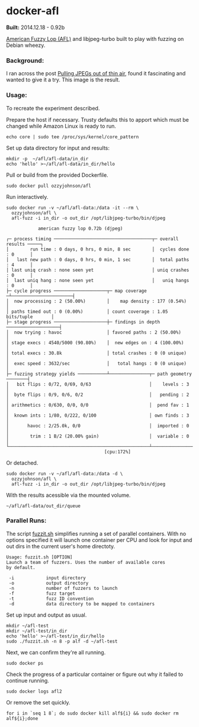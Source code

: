 docker-afl
==========

**Built:** 2014.12.18 - 0.92b
 
[American Fuzzy Lop (AFL)](http://lcamtuf.coredump.cx/afl/) and libjpeg-turbo built to play with fuzzing on Debian wheezy.

### Background:

I ran across the post [Pulling JPEGs out of thin air](http://lcamtuf.blogspot.com/2014/11/pulling-jpegs-out-of-thin-air.html), found it fascinating and wanted to give it a try. This image is the result.

### Usage:

To recreate the experiment described.

Prepare the host if necessary. Trusty defaults this to apport which must be changed while Amazon Linux is ready to run.

    echo core | sudo tee /proc/sys/kernel/core_pattern

Set up data directory for input and results:

    mkdir -p  ~/afl/afl-data/in_dir
    echo 'hello' >~/afl/afl-data/in_dir/hello

Pull or build from the provided Dockerfile.

    sudo docker pull ozzyjohnson/afl

Run interactively.

    sudo docker run -v ~/afl/afl-data:/data -it --rm \
      ozzyjohnson/afl \
      afl-fuzz -i in_dir -o out_dir /opt/libjpeg-turbo/bin/djpeg

    			american fuzzy lop 0.72b (djpeg)

    ┌─ process timing ─────────────────────────────────────┬─ overall results ─────┐
    │        run time : 0 days, 0 hrs, 0 min, 8 sec        │  cycles done : 0      │
    │   last new path : 0 days, 0 hrs, 0 min, 1 sec        │  total paths : 4      │
    │ last uniq crash : none seen yet                      │ uniq crashes : 0      │
    │  last uniq hang : none seen yet                      │   uniq hangs : 0      │
    ├─ cycle progress ────────────────────┬─ map coverage ─┴───────────────────────┤
    │  now processing : 2 (50.00%)        │    map density : 177 (0.54%)           │
    │ paths timed out : 0 (0.00%)         │ count coverage : 1.05 bits/tuple       │
    ├─ stage progress ────────────────────┼─ findings in depth ────────────────────┤
    │  now trying : havoc                 │ favored paths : 2 (50.00%)             │
    │ stage execs : 4540/5000 (90.80%)    │  new edges on : 4 (100.00%)            │
    │ total execs : 30.8k                 │ total crashes : 0 (0 unique)           │
    │  exec speed : 3632/sec              │   total hangs : 0 (0 unique)           │
    ├─ fuzzing strategy yields ───────────┴───────────────┬─ path geometry ────────┤
    │   bit flips : 0/72, 0/69, 0/63                      │    levels : 3          │
    │  byte flips : 0/9, 0/6, 0/2                         │   pending : 2          │
    │ arithmetics : 0/630, 0/0, 0/0                       │  pend fav : 1          │
    │  known ints : 1/80, 0/222, 0/100                    │ own finds : 3          │
    │       havoc : 2/25.0k, 0/0                          │  imported : 0          │
    │        trim : 1 B/2 (20.00% gain)                   │  variable : 0          │
    └─────────────────────────────────────────────────────┴────────────────────────┘
    								     [cpu:172%]

Or detached.

    sudo docker run -v ~/afl/afl-data:/data -d \
      ozzyjohnson/afl \
      afl-fuzz -i in_dir -o out_dir /opt/libjpeg-turbo/bin/djpeg

With the results acessible via the mounted volume.

    ~/afl/afl-data/out_dir/queue

### Parallel Runs:

The script [fuzzit.sh](https://github.com/ozzyjohnson/docker-afl/blob/master/fuzzit.sh) simplifies running a set of parallel containers. With no options specified it will launch one container per CPU and look for input and out dirs in the current user's home directoty.

    Usage: fuzzit.sh [OPTION]
    Launch a team of fuzzers. Uses the number of available cores
    by default.
     
     -i            input directory
     -o            output directory
     -n            number of fuzzers to launch
     -f            fuzz target
     -t            fuzz ID convention
     -d            data directory to be mapped to containers

Set up input and output as usual.

    mkdir ~/afl-test
    mkdir ~/afl-test/in_dir
    echo 'hello' >~/afl-test/in_dir/hello
    sudo ./fuzzit.sh -n 8 -p alf -d ~/afl-test

Next, we can confirm they're all running.

    sudo docker ps

Check the progress of a particular container or figure out why it failed to continue running.

    sudo docker logs afl2

Or remove the set quickly.

    for i in `seq 1 8`; do sudo docker kill alf${i} && sudo docker rm alf${i};done
